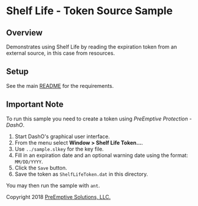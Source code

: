 # Shelf Life - Token Source Sample

## Overview

Demonstrates using Shelf Life by reading the expiration token from an external source, in this case from resources.

## Setup

See the main [README](../README.md) for the requirements.

## Important Note

To run this sample you need to create a token using _PreEmptive Protection - DashO_.

1.  Start DashO's graphical user interface.
2.  From the menu select **Window &gt; Shelf Life Token...**.
3.  Use `../sample.slkey` for the key file.
4.  Fill in an expiration date and an optional warning date using the format: `MM/DD/YYYY`.
5.  Click the `Save` button.
6.  Save the token as `ShelfLifeToken.dat` in this directory.

You may then run the sample with `ant`.

Copyright 2018 [PreEmptive Solutions, LLC.](https://www.preemptive.com)